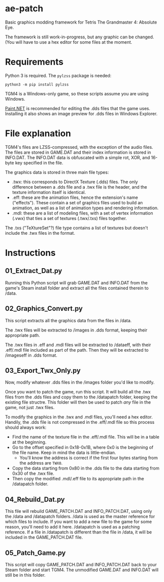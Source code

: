 # ae-patch
Basic graphics modding framework for Tetris The Grandmaster 4: Absolute Eye.

The framework is still work-in-progress, but any graphic can be changed. (You will have to use a hex editor for some files at the moment.

# Requirements
Python 3 is required. The `pylzss` package is needed:

`python3 -m pip install pylzss`

TGM4 is a Windows-only game, so these scripts assume you are using Windows.

[Paint.NET](https://www.getpaint.net/) is recommended for editing the .dds files that the game uses. Installing it also shows an image preview for .dds files in Windows Explorer.

# File explanation
TGM4's files are LZSS-compressed, with the exception of the audio files. The files are stored in GAME.DAT and their index information is stored in INFO.DAT. The INFO.DAT data is obfuscated with a simple rot, XOR, and 16-byte key specified in the file.

The graphics data is stored in three main file types:
* .twx: this corresponds to DirectX Texture (.dds) files. The only difference between a .dds file and a .twx file is the header, and the texture information itself is identical.
* .eff: these are the animation files, hence the extension's name ("effects"). These contain a set of graphics files used to build an animation, as well as a list of animation types and rendering information.
* .mdl: these are a list of modeling files, with a set of vertex information (.vwx) that ties a set of textures (.twx/.txs) files together.

The .txs ("TeXtureSet"?) file type contains a list of textures but doesn't include the .twx files in the format.


# Instructions

## 01_Extract_Dat.py
Running this Python script will grab GAME.DAT and INFO.DAT from the game's Steam install folder and extract all the files contained therein to /data.

## 02_Graphics_Convert.py
This script extracts all the graphics data from the files in /data.

The .twx files will be extracted to /images in .dds format, keeping their appropriate path.

The .twx files in .eff and .mdl files will be extracted to /dataeff, with their .eff/.mdl file included as part of the path. Then they will be extracted to /imageseff in .dds format.

## 03_Export_Twx_Only.py
Now, modify whatever .dds files in the /images folder you'd like to modify.

Once you want to patch the game, run this script. It will build all the .twx files from the .dds files and copy them to the /datapatch folder, keeping the existing file structre.
This folder will then be used to patch *any* file in the game, not just .twx files.

To modify the graphics in the .twx and .mdl files, you'll need a hex editor. Handily, the .dds file is not compressed in the .eff/.mdl file so this process should always work:
* Find the name of the texture file in the .eff/.mdl file. This will be in a table at the beginning.
* Go to the offset specified in 0x18-0x1B, where 0x0 is the beginning of the file name. Keep in mind the data is little-endian.
  * You'll know the address is correct if the first four bytes starting from the address are `TWX0`.
* Copy the data starting from 0x80 in the .dds file to the data starting from 0x30 of the .twx file.
* Then copy the modified .mdl/.eff file to its appropriate path in the /datapatch folder.

## 04_Rebuild_Dat.py
This file will rebuild GAME_PATCH.DAT and INFO_PATCH.DAT, using only the /data and /datapatch folders.
/data is used as the master reference for which files to include. If you want to add a new file to the game for some reason, you'll need to add it here.
/datapatch is used as a patching reference. If a file in /datapatch is different than the file in /data, it will be included in the GAME_PATCH.DAT file.

## 05_Patch_Game.py
This script will copy GAME_PATCH.DAT and INFO_PATCH.DAT back to your Steam folder and start TGM4.
The unmodified GAME.DAT and INFO.DAT will still be in this folder.

